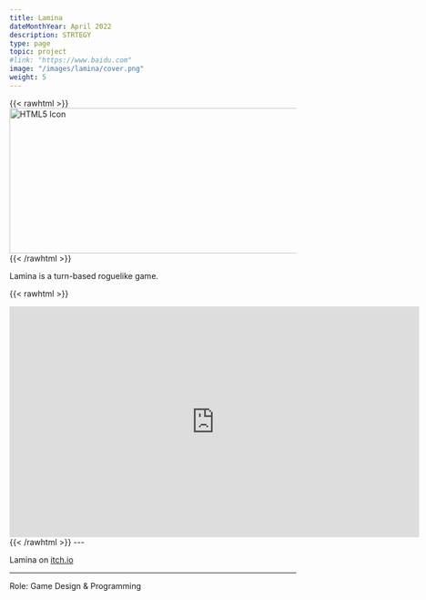 ```yaml
---
title: Lamina
dateMonthYear: April 2022
description: STRTEGY
type: page
topic: project
#link: "https://www.baidu.com"
image: "/images/lamina/cover.png"
weight: 5
---
```


{{< rawhtml >}} 
  <img src="/images/lamina/header.png" alt="HTML5 Icon" width="768" height="255">
{{< /rawhtml >}}

Lamina is a turn-based roguelike game.

{{< rawhtml >}} 
<iframe width="720" height="405" src="https://www.youtube.com/embed/CsxOcavMjH0" title="YouTube video player" frameborder="0" allow="accelerometer; autoplay; clipboard-write; encrypted-media; gyroscope; picture-in-picture; web-share" allowfullscreen></iframe>
{{< /rawhtml >}}  
---  

Lamina on [itch.io](https://yellow-attic.itch.io/lamina)  

---
Role: Game Design & Programming


